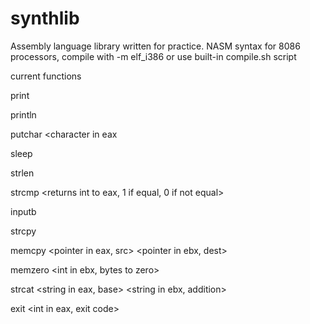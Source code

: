 # synthlib
Assembly language library written for practice. NASM syntax for 8086 processors, compile with -m elf_i386 or use built-in compile.sh script


current functions


print <string in eax>
  
println <string in eax>

putchar <character in eax

sleep <seconds in eax>

strlen  <string in eax> <returns int to eax>

strcmp  <string in eax> <string in ebx> <returns int to eax, 1 if equal, 0 if not equal>

inputb  <pointer in eax>

strcpy  <string in eax> <string in ebx>

memcpy  <pointer in eax, src>   <pointer in ebx, dest>  <int buffersize in ecx>

memzero <pointer in eax>  <int in ebx, bytes to zero>

strcat  <string in eax, base> <string in ebx, addition>

exit  <int in eax, exit code>

